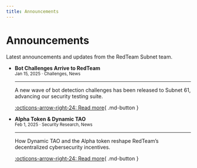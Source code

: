```yaml
---
title: Announcements
---
```


# Announcements

Latest announcements and updates from the RedTeam Subnet team.

<div class="grid cards" markdown>

-   **Bot Challenges Arrive to RedTeam**  
    <small>Jan 15, 2025 · Challenges, News</small>

    ---

    A new wave of bot detection challenges has been released to Subnet 61, advancing our security testing suite.

    [:octicons-arrow-right-24: Read more](../blog/posts/bot-detection-challenges.md){ .md-button }

-   **Alpha Token & Dynamic TAO**  
    <small>Feb 1, 2025 · Security Research, News</small>

    ---

    How Dynamic TAO and the Alpha token reshape RedTeam’s decentralized cybersecurity incentives.

    [:octicons-arrow-right-24: Read more](../blog/posts/dynamic-tao-alpha-token.md){ .md-button }

</div>
